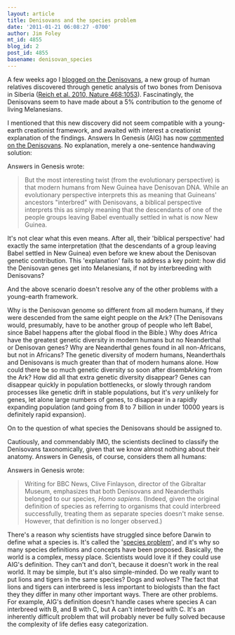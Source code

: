 ```yaml
---
layout: article
title: Denisovans and the species problem
date: '2011-01-21 06:08:27 -0700'
author: Jim Foley
mt_id: 4855
blog_id: 2
post_id: 4855
basename: denisovan_species
---
```

A few weeks ago I [blogged on the Denisovans](http://pandasthumb.org/archives/2010/12/denisova-genome.html), a new group of human relatives discovered through genetic analysis of two bones from Denisova in Siberia ([Reich et al. 2010, Nature 468:1053](http://www.nature.com/nature/journal/v468/n7327/abs/nature09710.html)). Fascinatingly, the Denisovans seem to have made about a 5% contribution to the genome of living Melanesians.

I mentioned that this new discovery did not seem compatible with a young-earth creationist framework, and awaited with interest a creationist explanation of the findings. Answers In Genesis (AIG) has now [commented on the Denisovans](http://www.answersingenesis.org/articles/2011/01/08/news-to-note-01082011#three). No explanation, merely a one-sentence handwaving solution:

Answers in Genesis wrote:

> But the most interesting twist (from the evolutionary perspective) is that modern humans from New Guinea have Denisovan DNA. While an evolutionary perspective interprets this as meaning that Guineans' ancestors "interbred" with Denisovans, a biblical perspective interprets this as simply meaning that the descendants of one of the people groups leaving Babel eventually settled in what is now New Guinea.

It's not clear what this even means. After all, their 'biblical perspective' had exactly the same interpretation (that the descendants of a group leaving Babel settled in New Guinea) even before we knew about the Denisovan genetic contribution. This 'explanation' fails to address a key point: how did the Denisovan genes get into Melanesians, if not by interbreeding with Denisovans?

And the above scenario doesn't resolve any of the other problems with a young-earth framework.

Why is the Denisovan genome so different from all modern humans, if they were descended from the same eight people on the Ark? (The Denisovans would, presumably, have to be another group of people who left Babel, since Babel happens after the global flood in the Bible.) Why does Africa have the greatest genetic diversity in modern humans but no Neanderthal or Denisovan genes? Why are Neanderthal genes found in all non-Africans, but not in Africans? The genetic diversity of modern humans, Neanderthals and Denisovans is much greater than that of modern humans alone. How could there be so much genetic diversity so soon after disembArking from the Ark? How did all that extra genetic diversity disappear? Genes can disappear quickly in population bottlenecks, or slowly through random processes like genetic drift in stable populations, but it's _very_ unlikely for genes, let alone large numbers of genes, to disappear in a rapidly expanding population (and going from 8 to 7 billion in under 10000 years is definitely rapid expansion).

On to the question of what species the Denisovans should be assigned to.

Cautiously, and commendably IMO, the scientists declined to classify the Denisovans taxonomically, given that we know almost nothing about their anatomy. Answers in Genesis, of course, considers them all humans:

Answers in Genesis wrote:

> Writing for BBC News, Clive Finlayson, director of the Gibraltar Museum, emphasizes that both Denisovans and Neanderthals belonged to our species, _Homo sapiens_. (Indeed, given the original definition of species as referring to organisms that could interbreed successfully, treating them as separate species doesn't make sense. However, that definition is no longer observed.)

There's a reason why scientists have struggled since before Darwin to define what a species is. It's called the '[species problem](http://en.wikipedia.org/wiki/Species_problem)', and it's why so many species definitions and concepts have been proposed. Basically, the world is a complex, messy place. Scientists would love it if they could use AIG's definition. They can't and don't, because it doesn't work in the real world. It may be simple, but it's also simple-minded. Do we really want to put lions and tigers in the same species? Dogs and wolves? The fact that lions and tigers can interbreed is less important to biologists than the fact they they differ in many other important ways. There are other problems. For example, AIG's definition doesn't handle cases where species A can interbreed with B, and B with C, but A can't interbreed with C. It's an inherently difficult problem that will probably never be fully solved because the complexity of life defies easy categorization.
